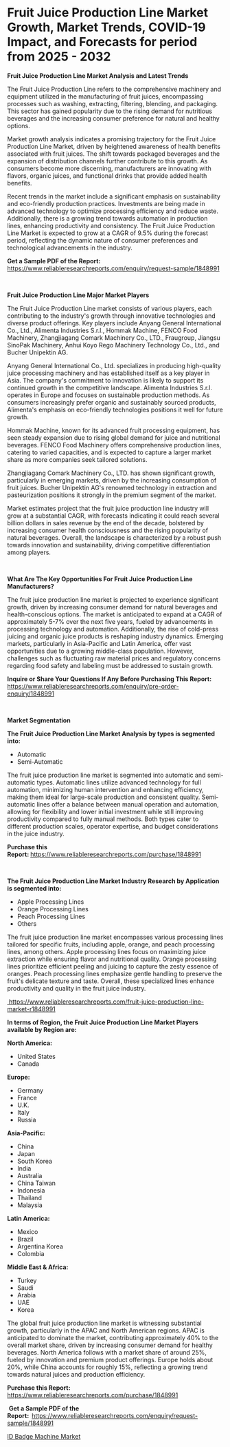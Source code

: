 <p><h1>Fruit Juice Production Line Market Growth, Market Trends, COVID-19 Impact, and Forecasts for period from 2025 - 2032</h1></p><p><strong>Fruit Juice Production Line Market Analysis and Latest Trends</strong></p>
<p><p>The Fruit Juice Production Line refers to the comprehensive machinery and equipment utilized in the manufacturing of fruit juices, encompassing processes such as washing, extracting, filtering, blending, and packaging. This sector has gained popularity due to the rising demand for nutritious beverages and the increasing consumer preference for natural and healthy options.</p><p>Market growth analysis indicates a promising trajectory for the Fruit Juice Production Line Market, driven by heightened awareness of health benefits associated with fruit juices. The shift towards packaged beverages and the expansion of distribution channels further contribute to this growth. As consumers become more discerning, manufacturers are innovating with flavors, organic juices, and functional drinks that provide added health benefits.</p><p>Recent trends in the market include a significant emphasis on sustainability and eco-friendly production practices. Investments are being made in advanced technology to optimize processing efficiency and reduce waste. Additionally, there is a growing trend towards automation in production lines, enhancing productivity and consistency. The Fruit Juice Production Line Market is expected to grow at a CAGR of 9.5% during the forecast period, reflecting the dynamic nature of consumer preferences and technological advancements in the industry.</p></p>
<p><strong>Get a Sample PDF of the Report:&nbsp;</strong> <a href="https://www.reliableresearchreports.com/enquiry/request-sample/1848991?utm_campaign=2327&utm_medium=2&utm_source=Github&utm_content=ia&utm_term=22022025&utm_id=fruit-juice-production-line">https://www.reliableresearchreports.com/enquiry/request-sample/1848991</a></p>
<p>&nbsp;</p>
<p><strong>Fruit Juice Production Line Major Market Players</strong></p>
<p><p>The Fruit Juice Production Line market consists of various players, each contributing to the industry's growth through innovative technologies and diverse product offerings. Key players include Anyang General International Co., Ltd., Alimenta Industries S.r.l., Hommak Machine, FENCO Food Machinery, Zhangjiagang Comark Machinery Co., LTD., Fraugroup, Jiangsu SinoPak Machinery, Anhui Koyo Rego Machinery Technology Co., Ltd., and Bucher Unipektin AG.</p><p>Anyang General International Co., Ltd. specializes in producing high-quality juice processing machinery and has established itself as a key player in Asia. The company's commitment to innovation is likely to support its continued growth in the competitive landscape. Alimenta Industries S.r.l. operates in Europe and focuses on sustainable production methods. As consumers increasingly prefer organic and sustainably sourced products, Alimenta's emphasis on eco-friendly technologies positions it well for future growth.</p><p>Hommak Machine, known for its advanced fruit processing equipment, has seen steady expansion due to rising global demand for juice and nutritional beverages. FENCO Food Machinery offers comprehensive production lines, catering to varied capacities, and is expected to capture a larger market share as more companies seek tailored solutions.</p><p>Zhangjiagang Comark Machinery Co., LTD. has shown significant growth, particularly in emerging markets, driven by the increasing consumption of fruit juices. Bucher Unipektin AG's renowned technology in extraction and pasteurization positions it strongly in the premium segment of the market.</p><p>Market estimates project that the fruit juice production line industry will grow at a substantial CAGR, with forecasts indicating it could reach several billion dollars in sales revenue by the end of the decade, bolstered by increasing consumer health consciousness and the rising popularity of natural beverages. Overall, the landscape is characterized by a robust push towards innovation and sustainability, driving competitive differentiation among players.</p></p>
<p>&nbsp;</p>
<p><strong>What Are The Key Opportunities For Fruit Juice Production Line Manufacturers?</strong></p>
<p><p>The fruit juice production line market is projected to experience significant growth, driven by increasing consumer demand for natural beverages and health-conscious options. The market is anticipated to expand at a CAGR of approximately 5-7% over the next five years, fueled by advancements in processing technology and automation. Additionally, the rise of cold-press juicing and organic juice products is reshaping industry dynamics. Emerging markets, particularly in Asia-Pacific and Latin America, offer vast opportunities due to a growing middle-class population. However, challenges such as fluctuating raw material prices and regulatory concerns regarding food safety and labeling must be addressed to sustain growth.</p></p>
<p><strong>Inquire or Share Your Questions If Any Before Purchasing This Report:</strong> <a href="https://www.reliableresearchreports.com/enquiry/pre-order-enquiry/1848991?utm_campaign=2327&utm_medium=2&utm_source=Github&utm_content=ia&utm_term=22022025&utm_id=fruit-juice-production-line">https://www.reliableresearchreports.com/enquiry/pre-order-enquiry/1848991</a></p>
<p>&nbsp;</p>
<p><strong>Market Segmentation</strong></p>
<p><strong>The Fruit Juice Production Line Market Analysis by types is segmented into:</strong></p>
<p><ul><li>Automatic</li><li>Semi-Automatic</li></ul></p>
<p><p>The fruit juice production line market is segmented into automatic and semi-automatic types. Automatic lines utilize advanced technology for full automation, minimizing human intervention and enhancing efficiency, making them ideal for large-scale production and consistent quality. Semi-automatic lines offer a balance between manual operation and automation, allowing for flexibility and lower initial investment while still improving productivity compared to fully manual methods. Both types cater to different production scales, operator expertise, and budget considerations in the juice industry.</p></p>
<p><strong>Purchase this Report:&nbsp;</strong><a href="https://www.reliableresearchreports.com/purchase/1848991?utm_campaign=2327&utm_medium=2&utm_source=Github&utm_content=ia&utm_term=22022025&utm_id=fruit-juice-production-line">https://www.reliableresearchreports.com/purchase/1848991</a></p>
<p>&nbsp;</p>
<p><strong>The Fruit Juice Production Line Market Industry Research by Application is segmented into:</strong></p>
<p><ul><li>Apple Processing Lines</li><li>Orange Processing Lines</li><li>Peach Processing Lines</li><li>Others</li></ul></p>
<p><p>The fruit juice production line market encompasses various processing lines tailored for specific fruits, including apple, orange, and peach processing lines, among others. Apple processing lines focus on maximizing juice extraction while ensuring flavor and nutritional quality. Orange processing lines prioritize efficient peeling and juicing to capture the zesty essence of oranges. Peach processing lines emphasize gentle handling to preserve the fruit's delicate texture and taste. Overall, these specialized lines enhance productivity and quality in the fruit juice industry.</p></p>
<p><a href="https://www.reliableresearchreports.com/fruit-juice-production-line-market-r1848991?utm_campaign=2327&utm_medium=2&utm_source=Github&utm_content=ia&utm_term=22022025&utm_id=fruit-juice-production-line">&nbsp;https://www.reliableresearchreports.com/fruit-juice-production-line-market-r1848991</a></p>
<p><strong>In terms of Region, the Fruit Juice Production Line Market Players available by Region are:</strong></p>
<p>
    <p> <strong> North America: </strong>
        <ul>
            <li>United States</li>
            <li>Canada</li>
        </ul>
        </p> 
    <p> <strong> Europe: </strong>
        <ul>
            <li>Germany</li>
            <li>France</li>
            <li>U.K.</li>
            <li>Italy</li>
            <li>Russia</li>
        </ul>
        </p> 
    <p> <strong> Asia-Pacific: </strong>
        <ul>
            <li>China</li>
            <li>Japan</li>
            <li>South Korea</li>
            <li>India</li>
            <li>Australia</li>
            <li>China Taiwan</li>
            <li>Indonesia</li>
            <li>Thailand</li>
            <li>Malaysia</li>
        </ul>
        </p> 
    <p> <strong> Latin America: </strong>
        <ul>
            <li>Mexico</li>
            <li>Brazil</li>
            <li>Argentina Korea</li>
            <li>Colombia</li>
        </ul>
        </p> 
    <p> <strong> Middle East & Africa: </strong>
        <ul>
            <li>Turkey</li>
            <li>Saudi</li>
            <li>Arabia</li>
            <li>UAE</li>
            <li>Korea</li>
        </ul>
    </p>
    </p>
<p><p>The global fruit juice production line market is witnessing substantial growth, particularly in the APAC and North American regions. APAC is anticipated to dominate the market, contributing approximately 40% to the overall market share, driven by increasing consumer demand for healthy beverages. North America follows with a market share of around 25%, fueled by innovation and premium product offerings. Europe holds about 20%, while China accounts for roughly 15%, reflecting a growing trend towards natural juices and production efficiency.</p></p>
<p><strong>Purchase this Report: </strong><a href="https://www.reliableresearchreports.com/purchase/1848991?utm_campaign=2327&utm_medium=2&utm_source=Github&utm_content=ia&utm_term=22022025&utm_id=fruit-juice-production-line">https://www.reliableresearchreports.com/purchase/1848991</a></p>
<p>&nbsp;<strong>Get a Sample PDF of the Report:&nbsp;&nbsp;</strong><a href="https://www.reliableresearchreports.com/enquiry/request-sample/1848991?utm_campaign=2327&utm_medium=2&utm_source=Github&utm_content=ia&utm_term=22022025&utm_id=fruit-juice-production-line">https://www.reliableresearchreports.com/enquiry/request-sample/1848991</a></p>
<p><strong></strong></p>
<p><p><a href="https://github.com/chungwimbu4/Market-Research-Report-List-1/blob/main/id-badge-machine-market.md?utm_campaign=2327&utm_medium=2&utm_source=Github&utm_content=ia&utm_term=22022025&utm_id=fruit-juice-production-line">ID Badge Machine Market</a></p></p>